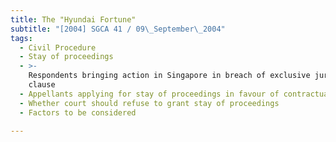 ```yaml
---
title: The "Hyundai Fortune"
subtitle: "[2004] SGCA 41 / 09\_September\_2004"
tags:
  - Civil Procedure
  - Stay of proceedings
  - >-
    Respondents bringing action in Singapore in breach of exclusive jurisdiction
    clause
  - Appellants applying for stay of proceedings in favour of contractual forum
  - Whether court should refuse to grant stay of proceedings
  - Factors to be considered

---
```


